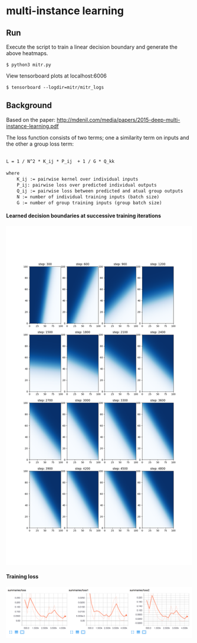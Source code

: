 # multi-instance learning

## Run

Execute the script to train a linear decision boundary and generate the above heatmaps.

```
$ python3 mitr.py
```

View tensorboard plots at localhost:6006

```
$ tensorboard --logdir=mitr/mitr_logs
```



## Background

Based on the paper: 
http://mdenil.com/media/papers/2015-deep-multi-instance-learning.pdf

The loss function consists of two terms; one a similarity term on inputs and the other a group loss term:

```

L = 1 / N^2 * K_ij * P_ij  + 1 / G * Q_kk

where
    K_ij := pairwise kernel over individual inputs    
    P_ij: pairwise loss over predicted individual outputs
    Q_ij := pairwise loss between predicted and atual group outputs
    N := number of individual training inputs (batch size)
    G := number of group training inputs (group batch size)

```

#### Learned decision boundaries 	at successive training iterations
![heatmaps](./heatmap.png)
#### Training loss
![loss](./loss.png)




